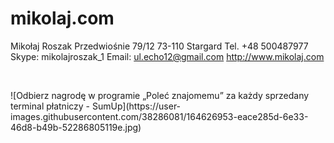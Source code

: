 # mikolaj.com
<p>Mikołaj Roszak Przedwiośnie 79/12 73-110 Stargard Tel. +48 500487977 Skype: mikolajroszak_1 Email: <a href="mailto:ul.echo12@gmail.com">ul.echo12@gmail.com</a>&nbsp;<a href="http://www.mikolaj.com" target="_blank" rel="noopener" title="mikolaj.com">http://www.mikolaj.com</a></p><p></p><p>&nbsp;</p>
![Odbierz nagrodę w programie „Poleć znajomemu” za każdy sprzedany terminal płatniczy - SumUp](https://user-images.githubusercontent.com/38286081/164626953-eace285d-6e33-46d8-b49b-52286805119e.jpg)
